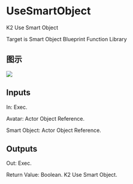 # UseSmartObject

K2 Use Smart Object

Target is Smart Object Blueprint Function Library

## 图示

![]($-20221218-20593121.png)

## Inputs

In: Exec.

Avatar: Actor Object Reference.

Smart Object: Actor Object Reference.  

## Outputs

Out: Exec.

Return Value: Boolean. K2 Use Smart Object.

